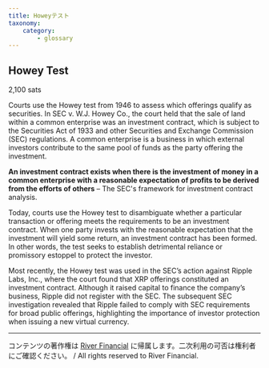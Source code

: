 ```yaml
---
title: Howeyテスト
taxonomy:
    category:
        - glossary
---
```


## Howey Test
2,100 sats

Courts use the Howey test from 1946 to assess which offerings qualify as securities. In SEC v. W.J. Howey Co., the court held that the sale of land within a common enterprise was an investment contract, which is subject to the Securities Act of 1933 and other Securities and Exchange Commission (SEC) regulations. A common enterprise is a business in which external investors contribute to the same pool of funds as the party offering the investment.

**An investment contract exists when there is the investment of money in a common enterprise with a reasonable expectation of profits to be derived from the efforts of others**
– The SEC's framework for investment contract analysis.

Today, courts use the Howey test to disambiguate whether a particular transaction or offering meets the requirements to be an investment contract. When one party invests with the reasonable expectation that the investment will yield some return, an investment contract has been formed. In other words, the test seeks to establish detrimental reliance or promissory estoppel to protect the investor.

Most recently, the Howey test was used in the SEC’s action against Ripple Labs, Inc., where the court found that XRP offerings constituted an investment contract. Although it raised capital to finance the company’s business, Ripple did not register with the SEC. The subsequent SEC investigation revealed that Ripple failed to comply with SEC requirements for broad public offerings, highlighting the importance of investor protection when issuing a new virtual currency.

---
コンテンツの著作権は [River Financial](https://river.com/) に帰属します。二次利用の可否は権利者にご確認ください。 / All rights reserved to River Financial.
